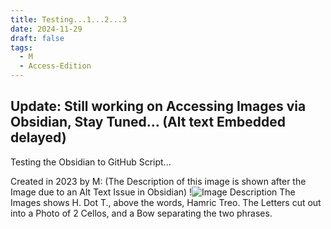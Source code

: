 ```yaml
---
title: Testing...1...2...3
date: 2024-11-29
draft: false
tags:
  - M
  - Access-Edition
---
```


**Update: Still working on Accessing Images via Obsidian, Stay Tuned... (Alt text Embedded delayed)**
---

Testing the Obsidian to GitHub Script...

Created in 2023 by M:
(The Description of this image is shown after the Image due to an Alt Text Issue in Obsidian)
!![Image Description](/content/posts/Images/HT(Challenge_5)1.png)
The Images shows H. Dot T., above the words, Hamric Treo. The Letters cut out into a Photo of 2  Cellos, and a Bow separating the two phrases.  
